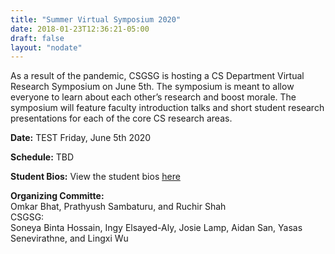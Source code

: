 ```yaml
---
title: "Summer Virtual Symposium 2020"
date: 2018-01-23T12:36:21-05:00
draft: false
layout: "nodate"
---
```

As a result of the pandemic, CSGSG is hosting a CS Department Virtual Research Symposium on  June 5th. The symposium is meant to allow everyone to learn about each other’s research and boost morale. The symposium will feature faculty introduction talks and short student research presentations for each of the core CS research areas.

**Date:** TEST Friday, June 5th 2020

**Schedule:** TBD

**Student Bios:** View the student bios [here](/sympbios)

**Organizing Committe:**
<br>Omkar Bhat, Prathyush Sambaturu, and Ruchir Shah
<br>CSGSG:
<br>Soneya Binta Hossain, Ingy Elsayed-Aly, Josie Lamp, Aidan San, Yasas Senevirathne, and Lingxi Wu
